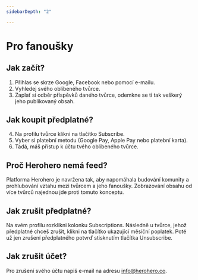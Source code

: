 ```yaml
---
sidebarDepth: "2"

---
```

# Pro fanoušky

## Jak začít?

1. Přihlas se skrze Google, Facebook nebo pomocí e-mailu.
2. Vyhledej svého oblíbeného tvůrce.
3. Zaplať si odběr příspěvků daného tvůrce, odemkne se ti tak veškerý jeho publikovaný obsah.

## Jak koupit předplatné?

4. Na profilu tvůrce klikni na tlačítko Subscribe.
5. Vyber si platební metodu (Google Pay, Apple Pay nebo platební karta).
6. Tadá, máš přístup k účtu tvého oblíbeného tvůrce.

## Proč Herohero nemá feed?

Platforma Herohero je navržena tak, aby napomáhala budování komunity a prohlubování vztahu mezi tvůrcem a jeho fanoušky. Zobrazování obsahu od více tvůrců najednou jde proti tomuto konceptu.

## Jak zrušit předplatné?

Na svém profilu rozklikni kolonku Subscriptions. Následně u tvůrce, jehož předplatné chceš zrušit, klikni na tlačítko ukazující měsíční poplatek. Poté už jen zrušení předplatného potvrď stisknutím tlačítka Unsubscribe.

## Jak zrušit účet?

Pro zrušení svého účtu napiš e-mail na adresu [info@herohero.co](mailto:info@herohero.co).